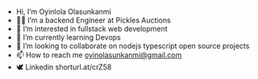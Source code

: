 - Hi, I’m Oyinlola Olasunkanmi
- 👨‍💻 I’m a backend Engineer at Pickles Auctions
- 👀 I’m interested in fullstack web development
- 🌱 I’m currently learning Devops
- 💞️ I’m looking to collaborate on nodejs typescript open source projects
- 📫 How to reach me oyinolasunkanmi@gmail.com
- 🕊️ Linkedin shorturl.at/crZ58
<!---
olasunkanmi-SE/olasunkanmi-SE is a ✨ special ✨ repository because its `README.md` (this file) appears on your GitHub profile.
You can click the Preview link to take a look at your changes.
--->
